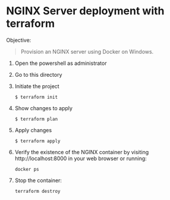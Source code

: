 # NGINX Server deployment with terraform
Objective: 
> Provision an NGINX server using Docker on Windows.

1. Open the powershell as administrator
2. Go to this directory
3. Initiate the project
    ```
    $ terraform init
    ```
4. Show changes to apply
    ```
    $ terraform plan
    ```
5. Apply changes
    ```
    $ terraform apply
    ```
6. Verify the existence of the NGINX container by visiting http://localhost:8000 in your web browser or running:
    ```
    docker ps
    ```

7. Stop the container:
    ```
    terraform destroy
    ```